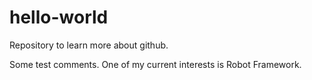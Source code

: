 # hello-world
Repository to learn more about github.

Some test comments.  One of my current interests is Robot Framework.
